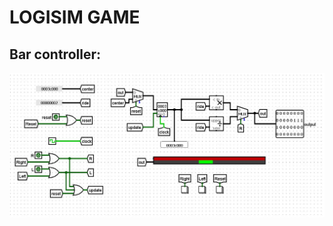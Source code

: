 # LOGISIM GAME



## Bar controller:

<img src="https://github.com/RicardoGuevara/LogisimGame/blob/master/images/BarController.JPG">
